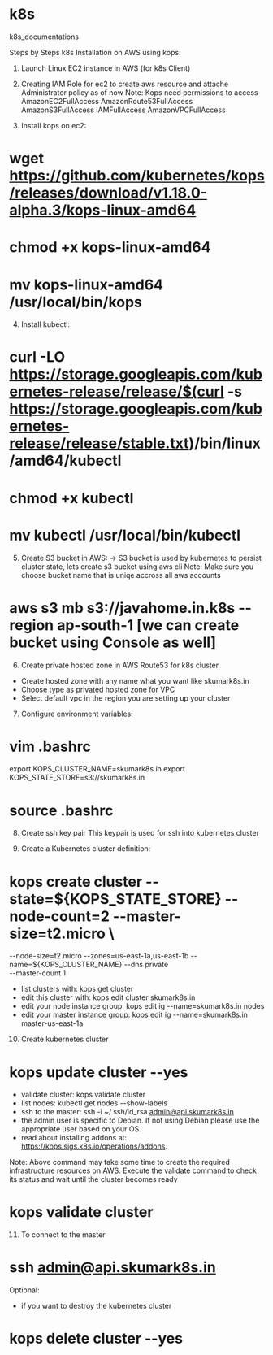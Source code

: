 # k8s
k8s_documentations

Steps by Steps k8s Installation on AWS using kops:

1) Launch Linux EC2 instance in AWS (for k8s Client)

2) Creating IAM Role for ec2 to create aws resource and attache Administrator policy as of now
Note: Kops need permissions to access
    AmazonEC2FullAccess
    AmazonRoute53FullAccess
    AmazonS3FullAccess
    IAMFullAccess
    AmazonVPCFullAccess


3) Install kops on ec2:
# wget https://github.com/kubernetes/kops/releases/download/v1.18.0-alpha.3/kops-linux-amd64

# chmod +x kops-linux-amd64

# mv kops-linux-amd64 /usr/local/bin/kops

4) Install kubectl:
# curl -LO https://storage.googleapis.com/kubernetes-release/release/$(curl -s https://storage.googleapis.com/kubernetes-release/release/stable.txt)/bin/linux/amd64/kubectl

# chmod +x kubectl

# mv kubectl /usr/local/bin/kubectl

5) Create S3 bucket in AWS:
-> S3 bucket is used by kubernetes to persist cluster state, lets create s3 bucket using aws cli Note: Make sure you choose bucket name that is uniqe accross all aws accounts

# aws s3 mb s3://javahome.in.k8s --region ap-south-1   [we can create bucket using Console as well]

6) Create private hosted zone in AWS Route53 for k8s cluster
- Create hosted zone with any name what you want like skumark8s.in
- Choose type as privated hosted zone for VPC
- Select default vpc in the region you are setting up your cluster

7) Configure environment variables:
# vim .bashrc
export KOPS_CLUSTER_NAME=skumark8s.in
export KOPS_STATE_STORE=s3://skumark8s.in

# source .bashrc

8) Create ssh key pair
This keypair is used for ssh into kubernetes cluster

9) Create a Kubernetes cluster definition:
# kops create cluster --state=${KOPS_STATE_STORE} --node-count=2 --master-size=t2.micro \
--node-size=t2.micro --zones=us-east-1a,us-east-1b --name=${KOPS_CLUSTER_NAME} --dns private \
--master-count 1 

* list clusters with: kops get cluster
* edit this cluster with: kops edit cluster skumark8s.in
* edit your node instance group: kops edit ig --name=skumark8s.in nodes
* edit your master instance group: kops edit ig --name=skumark8s.in master-us-east-1a

10) Create kubernetes cluster
# kops update cluster --yes


* validate cluster: kops validate cluster
* list nodes: kubectl get nodes --show-labels
* ssh to the master: ssh -i ~/.ssh/id_rsa admin@api.skumark8s.in
* the admin user is specific to Debian. If not using Debian please use the appropriate user based on your OS.
* read about installing addons at: https://kops.sigs.k8s.io/operations/addons.


Note: Above command may take some time to create the required infrastructure resources on AWS. Execute the validate command to check its status and wait until the cluster becomes ready

# kops validate cluster

11) To connect to the master
# ssh admin@api.skumark8s.in


Optional:

* if you want to destroy the kubernetes cluster
# kops delete cluster  --yes
